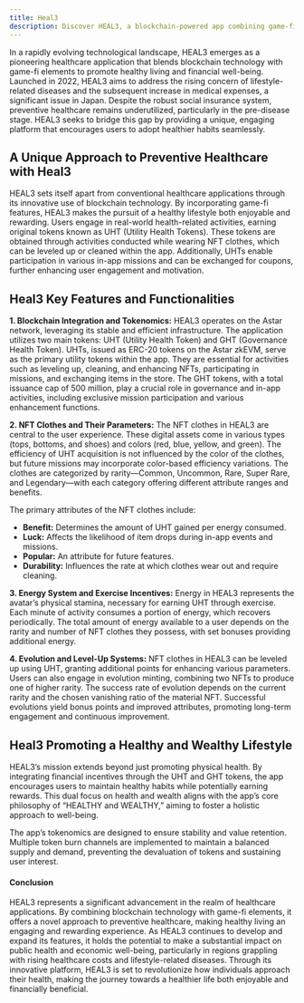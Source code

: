 ```yaml
---
title: Heal3
description: Discover HEAL3, a blockchain-powered app combining game-fi to promote healthy habits and financial rewards.
---
```


In a rapidly evolving technological landscape, HEAL3 emerges as a pioneering healthcare application that blends blockchain technology with game-fi elements to promote healthy living and financial well-being. Launched in 2022, HEAL3 aims to address the rising concern of lifestyle-related diseases and the subsequent increase in medical expenses, a significant issue in Japan. Despite the robust social insurance system, preventive healthcare remains underutilized, particularly in the pre-disease stage. HEAL3 seeks to bridge this gap by providing a unique, engaging platform that encourages users to adopt healthier habits seamlessly.

## A Unique Approach to Preventive Healthcare with Heal3

HEAL3 sets itself apart from conventional healthcare applications through its innovative use of blockchain technology. By incorporating game-fi features, HEAL3 makes the pursuit of a healthy lifestyle both enjoyable and rewarding. Users engage in real-world health-related activities, earning original tokens known as UHT (Utility Health Tokens). These tokens are obtained through activities conducted while wearing NFT clothes, which can be leveled up or cleaned within the app. Additionally, UHTs enable participation in various in-app missions and can be exchanged for coupons, further enhancing user engagement and motivation.

## Heal3 Key Features and Functionalities

**1. Blockchain Integration and Tokenomics:** HEAL3 operates on the Astar network, leveraging its stable and efficient infrastructure. The application utilizes two main tokens: UHT (Utility Health Token) and GHT (Governance Health Token). UHTs, issued as ERC-20 tokens on the Astar zkEVM, serve as the primary utility tokens within the app. They are essential for activities such as leveling up, cleaning, and enhancing NFTs, participating in missions, and exchanging items in the store. The GHT tokens, with a total issuance cap of 500 million, play a crucial role in governance and in-app activities, including exclusive mission participation and various enhancement functions.

**2. NFT Clothes and Their Parameters:** The NFT clothes in HEAL3 are central to the user experience. These digital assets come in various types (tops, bottoms, and shoes) and colors (red, blue, yellow, and green). The efficiency of UHT acquisition is not influenced by the color of the clothes, but future missions may incorporate color-based efficiency variations. The clothes are categorized by rarity—Common, Uncommon, Rare, Super Rare, and Legendary—with each category offering different attribute ranges and benefits.

The primary attributes of the NFT clothes include:

- **Benefit:** Determines the amount of UHT gained per energy consumed.
- **Luck:** Affects the likelihood of item drops during in-app events and missions.
- **Popular:** An attribute for future features.
- **Durability:** Influences the rate at which clothes wear out and require cleaning.

**3. Energy System and Exercise Incentives:** Energy in HEAL3 represents the avatar’s physical stamina, necessary for earning UHT through exercise. Each minute of activity consumes a portion of energy, which recovers periodically. The total amount of energy available to a user depends on the rarity and number of NFT clothes they possess, with set bonuses providing additional energy.

**4. Evolution and Level-Up Systems:** NFT clothes in HEAL3 can be leveled up using UHT, granting additional points for enhancing various parameters. Users can also engage in evolution minting, combining two NFTs to produce one of higher rarity. The success rate of evolution depends on the current rarity and the chosen vanishing ratio of the material NFT. Successful evolutions yield bonus points and improved attributes, promoting long-term engagement and continuous improvement.

Heal3 Promoting a Healthy and Wealthy Lifestyle
-----------------------------------------------

HEAL3’s mission extends beyond just promoting physical health. By integrating financial incentives through the UHT and GHT tokens, the app encourages users to maintain healthy habits while potentially earning rewards. This dual focus on health and wealth aligns with the app’s core philosophy of “HEALTHY and WEALTHY,” aiming to foster a holistic approach to well-being.

The app’s tokenomics are designed to ensure stability and value retention. Multiple token burn channels are implemented to maintain a balanced supply and demand, preventing the devaluation of tokens and sustaining user interest.

#### Conclusion

HEAL3 represents a significant advancement in the realm of healthcare applications. By combining blockchain technology with game-fi elements, it offers a novel approach to preventive healthcare, making healthy living an engaging and rewarding experience. As HEAL3 continues to develop and expand its features, it holds the potential to make a substantial impact on public health and economic well-being, particularly in regions grappling with rising healthcare costs and lifestyle-related diseases. Through its innovative platform, HEAL3 is set to revolutionize how individuals approach their health, making the journey towards a healthier life both enjoyable and financially beneficial.
